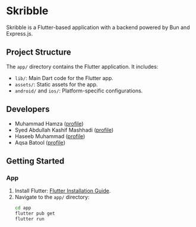 # Skribble

Skribble is a Flutter-based application with a backend powered by Bun and Express.js.

## Project Structure

The `app/` directory contains the Flutter application. It includes:

- `lib/`: Main Dart code for the Flutter app.
- `assets/`: Static assets for the app.
- `android/` and `ios/`: Platform-specific configurations.

## Developers

- Muhammad Hamza ([profile](https://github.com/xwhiz))
- Syed Abdullah Kashif Mashhadi ([profile](https://github.com/abdullahmashhadi))
- Haseeb Muhammad ([profile](https://github.com/Haseeb-Muhammad))
- Aqsa Batool ([profile](https://github.com/WhizAqsa))

## Getting Started

### App

1. Install Flutter: [Flutter Installation Guide](https://flutter.dev/docs/get-started/install).
2. Navigate to the `app/` directory:
   ```bash
   cd app
   flutter pub get
   flutter run
   ```
